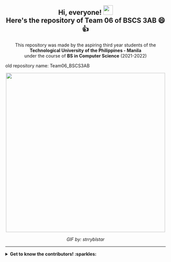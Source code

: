 ## <p align="center"> Hi, everyone! <img src="https://raw.githubusercontent.com/MartinHeinz/MartinHeinz/master/wave.gif" width="30px"> <br> Here's the repository of Team 06 of BSCS 3AB :smile: :+1: </b></p>
<p align="center"> This repository was made by the aspiring third year students of the <br>
  <b>Technological University of the Philippines - Manila</b> <br> 
  under the course of <b>BS in Computer Science</b> (2021-2022)
</p>
<p>old repository name: Team06_BSCS3AB</p>
  
<p align="center">
  <img width="500" src="https://user-images.githubusercontent.com/91128947/134713292-e5b1eaff-2854-489c-9d92-cab6d1159ca9.gif">
</p>
<p align="center">
  <i> GIF by: strryblstar </i>
</p>


-------------------------------------------------------------------------------------------------------------------------------------
<details><p>
  <summary><b>Get to know the contributors!  :sparkles:</b><br></summary>
  
> Contributor's Name    | Branch Name
>------------------------|------------------------------------
>  :woman:  **BAGASONA**, Kim Dianne  | kimbranch
>  :boy:  **CAMAÑAG**, Christopher | Tophbranch
>  :woman:  **ESTRELLA**, Joana Marie | wanaBranch
>  :boy:  **GUEVARRA**, Ezekiel | zekbranch
>  :boy:  **PINPIN**, Marshal Amieron | PinpinBranch
>  :woman:  **ROMERO**, Allana Mae | allanaBranch
>  :boy:  **YUSOPH**, Jihad | jibranch
 
</p></details>
